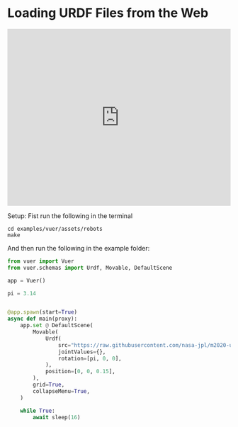 
# Loading URDF Files from the Web

<iframe src="https://vuer.ai/?background=131416,fff&collapseMenu=true&ws=ws%3A%2F%2Flocalhost%3A8012&reconnect=0&scene=3gAJqGNoaWxkcmVukd4ABKhjaGlsZHJlbpHeAAaoY2hpbGRyZW6Qo3RhZ6RVcmRmo2tleaExo3NyY9lSaHR0cHM6Ly9yYXcuZ2l0aHVidXNlcmNvbnRlbnQuY29tL25hc2EtanBsL20yMDIwLXVyZGYtbW9kZWxzL21haW4vcm92ZXIvbTIwMjAudXJkZqtqb2ludFZhbHVlc94AAKhyb3RhdGlvbpPLQAkeuGAAAAAAAKN0YWenTW92YWJsZaNrZXmhMqhwb3NpdGlvbpMAAMs%2FwzMzQAAAAKN0YWelU2NlbmWja2V5oTOidXCTAAABpGdyaWTDqHNob3dMZXZhwqtyYXdDaGlsZHJlbpLeAASoY2hpbGRyZW6Qo3RhZ6xBbWJpZW50TGlnaHSja2V5tWRlZmF1bHRfYW1iaWVudF9saWdodKlpbnRlbnNpdHkB3gAFqGNoaWxkcmVukKN0YWewRGlyZWN0aW9uYWxMaWdodKNrZXm5ZGVmYXVsdF9kaXJlY3Rpb25hbF9saWdodKlpbnRlbnNpdHkBpmhlbHBlcsOsaHRtbENoaWxkcmVukLJiYWNrZ3JvdW5kQ2hpbGRyZW6Q" width="100%" height="400px" frameborder="0"></iframe>


Setup: Fist run the following in the terminal
```shell
cd examples/vuer/assets/robots
make
```

And then run the following in the example folder:

```python
from vuer import Vuer
from vuer.schemas import Urdf, Movable, DefaultScene

app = Vuer()

pi = 3.14


@app.spawn(start=True)
async def main(proxy):
    app.set @ DefaultScene(
        Movable(
            Urdf(
                src="https://raw.githubusercontent.com/nasa-jpl/m2020-urdf-models/main/rover/m2020.urdf",
                jointValues={},
                rotation=[pi, 0, 0],
            ),
            position=[0, 0, 0.15],
        ),
        grid=True,
        collapseMenu=True,
    )

    while True:
        await sleep(16)
```
